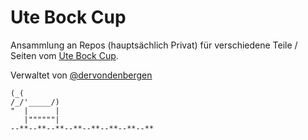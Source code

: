 # Ute Bock Cup

Ansammlung an Repos (hauptsächlich Privat) für verschiedene Teile / Seiten vom [Ute Bock Cup](https://utebockcup.at).

Verwaltet von [@dervondenbergen](https://github.com/dervondenbergen)

```
(_(
/_/'_____/)
"  |      |
   |""""""| 
--**--**--**--**--**--**--**--**
```
